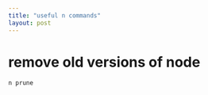 ```yaml
---
title: "useful n commands"
layout: post
---
```


<!-- TODO - add post front matter -->

# remove old versions of node

```shell
n prune
```
